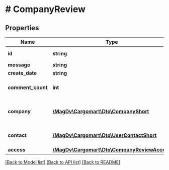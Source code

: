 # # CompanyReview

## Properties

Name | Type | Description | Notes
------------ | ------------- | ------------- | -------------
**id** | **string** | Идентификатор отзыва |
**message** | **string** | Сообщение |
**create_date** | **string** | Дата создания |
**comment_count** | **int** | Количество комментариев к отзыву |
**company** | [**\MagDv\Cargomart\Dto\CompanyShort**](CompanyShort.md) | Компания, сотрудник которой оставил отзыв |
**contact** | [**\MagDv\Cargomart\Dto\UserContactShort**](UserContactShort.md) | Контакт, оставивший отзыв |
**access** | [**\MagDv\Cargomart\Dto\CompanyReviewAccess**](CompanyReviewAccess.md) |  |

[[Back to Model list]](../../README.md#models) [[Back to API list]](../../README.md#endpoints) [[Back to README]](../../README.md)
